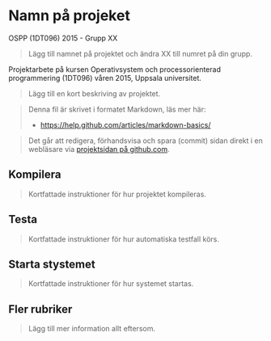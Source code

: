 # Namn på projeket
OSPP (1DT096) 2015 - Grupp XX

> Lägg till namnet på projektet och ändra XX till numret på din grupp. 

Projektarbete på kursen Operativsystem och processorienterad programmering (1DT096) våren 2015, Uppsala universitet. 

> Lägg till en kort beskriving av projektet. 

> Denna fil är skrivet i formatet Markdown, läs mer här:
> 
> - https://help.github.com/articles/markdown-basics/

> Det går att redigera, förhandsvisa och spara (commit) sidan direkt i en webläsare via [projektsidan på github.com](./README.md).

## Kompilera 

> Kortfattade instruktioner för hur projektet kompileras. 

## Testa

> Kortfattade instruktioner för hur automatiska testfall körs.

## Starta stystemet

> Kortfattade instruktioner för hur systemet startas. 

## Fler rubriker 

> Lägg till mer information allt eftersom. 
